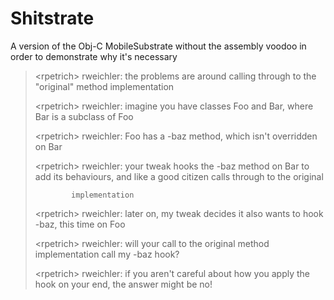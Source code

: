 # Shitstrate

A version of the Obj-C MobileSubstrate without the assembly voodoo in order to demonstrate why it's necessary

> &lt;rpetrich&gt; rweichler: the problems are around calling through to the "original" method implementation
> 
> &lt;rpetrich&gt; rweichler: imagine you have classes Foo and Bar, where Bar is a subclass of Foo
> 
> &lt;rpetrich&gt; rweichler: Foo has a -baz method, which isn't overridden on Bar
> 
> &lt;rpetrich&gt; rweichler: your tweak hooks the -baz method on Bar to add its behaviours, and like a good citizen calls through to the original
> 
>             implementation
> 
> &lt;rpetrich&gt; rweichler: later on, my tweak decides it also wants to hook -baz, this time on Foo
> 
> &lt;rpetrich&gt; rweichler: will your call to the original method implementation call my -baz hook?
> 
> &lt;rpetrich&gt; rweichler: if you aren't careful about how you apply the hook on your end, the answer might be no!
